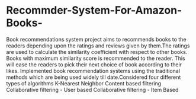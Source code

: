 # Recommder-System-For-Amazon-Books-
Book recommendations system project aims to recommends books to the readers depending upon the ratings and reviews given by them.The ratings are used to calculate the similarity coefficient with respect to other books. Books with maximum similarity score is recommended to the reader. This will ease the readers to pick their next choice of book according to their likes.
Implemented book recommendation systems using the traditional methods which are being used widely till date.Considered four different types of algorithms
K-Nearest Neighbor
Content based filtering
Collaborative filtering - User based
Collaborative filtering - Item Based
